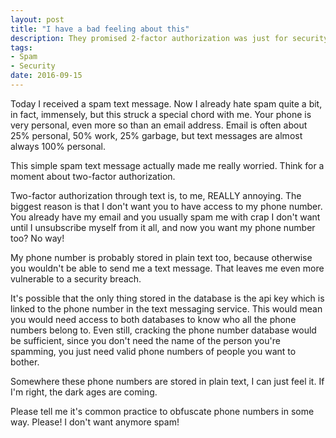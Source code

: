 ```yaml
---
layout: post
title: "I have a bad feeling about this"
description: They promised 2-factor authorization was just for security!
tags:
- Spam
- Security
date: 2016-09-15
---
```


Today I received a spam text message. Now I already hate spam quite a bit, in fact, immensely, but this struck a special chord with me. Your phone is very personal, even more so than an email address. Email is often about 25% personal, 50% work, 25% garbage, but text messages are almost always 100% personal.

This simple spam text message actually made me really worried. Think for a moment about two-factor authorization.

Two-factor authorization through text is, to me, REALLY annoying. The biggest reason is that I don't want you to have access to my phone number. You already have my email and you usually spam me with crap I don't want until I unsubscribe myself from it all, and now you want my phone number too? No way!

My phone number is probably stored in plain text too, because otherwise you wouldn't be able to send me a text message. That leaves me even more vulnerable to a security breach.

It's possible that the only thing stored in the database is the api key which is linked to the phone number in the text messaging service. This would mean you would need access to both databases to know who all the phone numbers belong to. Even still, cracking the phone number database would be sufficient, since you don't need the name of the person you're spamming, you just need valid phone numbers of people you want to bother.

Somewhere these phone numbers are stored in plain text, I can just feel it. If I'm right, the dark ages are coming.

Please tell me it's common practice to obfuscate phone numbers in some way. Please! I don't want anymore spam!
